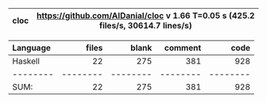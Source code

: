 
cloc|https://github.com/AlDanial/cloc v 1.66  T=0.05 s (425.2 files/s, 30614.7 lines/s)
--- | ---

Language|files|blank|comment|code
:-------|-------:|-------:|-------:|-------:
Haskell|22|275|381|928
--------|--------|--------|--------|--------
SUM:|22|275|381|928
